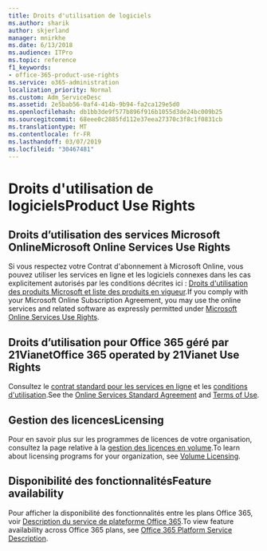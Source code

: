 ```yaml
---
title: Droits d'utilisation de logiciels
ms.author: sharik
author: skjerland
manager: mnirkhe
ms.date: 6/13/2018
ms.audience: ITPro
ms.topic: reference
f1_keywords:
- office-365-product-use-rights
ms.service: o365-administration
localization_priority: Normal
ms.custom: Adm_ServiceDesc
ms.assetid: 2e5bab56-0af4-414b-9b94-fa2ca129e5d0
ms.openlocfilehash: db1bb3de9f577b896f916b1055d3de24bc009b25
ms.sourcegitcommit: 68eee0c2885fd112e37eea27370c3f8c1f0831cb
ms.translationtype: MT
ms.contentlocale: fr-FR
ms.lasthandoff: 03/07/2019
ms.locfileid: "30467481"
---
```

# <a name="product-use-rights"></a><span data-ttu-id="efbde-102">Droits d'utilisation de logiciels</span><span class="sxs-lookup"><span data-stu-id="efbde-102">Product Use Rights</span></span>

## <a name="microsoft-online-services-use-rights"></a><span data-ttu-id="efbde-103">Droits d’utilisation des services Microsoft Online</span><span class="sxs-lookup"><span data-stu-id="efbde-103">Microsoft Online Services Use Rights</span></span>

<span data-ttu-id="efbde-104">Si vous respectez votre Contrat d'abonnement à Microsoft Online, vous pouvez utiliser les services en ligne et les logiciels connexes dans les cas explicitement autorisés par les conditions décrites ici : [Droits d'utilisation des produits Microsoft et liste des produits en vigueur](https://www.microsoft.com/licensing/products/products.aspx).</span><span class="sxs-lookup"><span data-stu-id="efbde-104">If you comply with your Microsoft Online Subscription Agreement, you may use the online services and related software as expressly permitted under [Microsoft Online Services Use Rights](https://www.microsoft.com/licensing/products/products.aspx).</span></span>
  
## <a name="office-365-operated-by-21vianet-use-rights"></a><span data-ttu-id="efbde-105">Droits d’utilisation pour Office 365 géré par 21Vianet</span><span class="sxs-lookup"><span data-stu-id="efbde-105">Office 365 operated by 21Vianet Use Rights</span></span>

<span data-ttu-id="efbde-106">Consultez le [contrat standard pour les services en ligne](http://www.21vbluecloud.com/office365/O365-AgreeWebDir/) et les [conditions d'utilisation](http://www.21vbluecloud.com/office365/O365-TOU/).</span><span class="sxs-lookup"><span data-stu-id="efbde-106">See the [Online Services Standard Agreement](http://www.21vbluecloud.com/office365/O365-AgreeWebDir/) and [Terms of Use](http://www.21vbluecloud.com/office365/O365-TOU/).</span></span>
  
## <a name="licensing"></a><span data-ttu-id="efbde-107">Gestion des licences</span><span class="sxs-lookup"><span data-stu-id="efbde-107">Licensing</span></span>

<span data-ttu-id="efbde-108">Pour en savoir plus sur les programmes de licences de votre organisation, consultez la page relative à la [gestion des licences en volume](https://go.microsoft.com/fwlink/?LinkId=393693).</span><span class="sxs-lookup"><span data-stu-id="efbde-108">To learn about licensing programs for your organization, see [Volume Licensing](https://go.microsoft.com/fwlink/?LinkId=393693).</span></span>
  
## <a name="feature-availability"></a><span data-ttu-id="efbde-109">Disponibilité des fonctionnalités</span><span class="sxs-lookup"><span data-stu-id="efbde-109">Feature availability</span></span>

<span data-ttu-id="efbde-110">Pour afficher la disponibilité des fonctionnalités entre les plans Office 365, voir [Description du service de plateforme Office 365](https://technet.microsoft.com/en-us/library/office-365-platform-service-description.aspx).</span><span class="sxs-lookup"><span data-stu-id="efbde-110">To view feature availability across Office 365 plans, see [Office 365 Platform Service Description](https://technet.microsoft.com/en-us/library/office-365-platform-service-description.aspx).</span></span>
  

